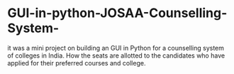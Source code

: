 # GUI-in-python-JOSAA-Counselling-System-
it was a mini project on building an GUI in Python for a counselling system of colleges in India. How the seats are allotted to the candidates who have applied for their preferred courses and college.
